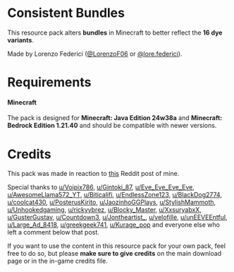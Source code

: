 ﻿# Consistent Bundles

This resource pack alters **bundles** in Minecraft to better reflect the **16 dye variants**.

Made by Lorenzo Federici ([@LorenzoF06](https://reddit.com/user/LorenzoF06/) or [@lore.federici](https://instagram.com/lore.federici)).

# Requirements

#### Minecraft

The pack is designed for **Minecraft: Java Edition 24w38a** and **Minecraft: Bedrock Edition 1.21.40** and should be compatible with newer versions.

# Credits

This pack was made in reaction to [this](https://redd.it/1fx2i6s) Reddit post of mine.

Special thanks to [u/Voipix786](https://www.reddit.com/user/Voipix786/), [u/Gintoki_87](https://www.reddit.com/user/Gintoki_87/), [u/Eve_Eve_Eve_Eve](https://www.reddit.com/user/Eve_Eve_Eve_Eve/), [u/AwesomeLlama572_YT](https://www.reddit.com/user/AwesomeLlama572_YT/), [u/Biticalifi](https://www.reddit.com/user/Biticalifi/), [u/EndlessZone123](https://www.reddit.com/user/EndlessZone123/), [u/BlackDog2774](https://www.reddit.com/user/BlackDog2774/), [u/coolcat430](https://www.reddit.com/user/coolcat430/), [u/PosterusKirito](https://www.reddit.com/user/PosterusKirito/), [u/JaozinhoGGPlays](https://www.reddit.com/user/JaozinhoGGPlays/), [u/StylishMammoth](https://www.reddit.com/user/StylishMammoth/), [u/Unhookedgaming](https://www.reddit.com/user/Unhookedgaming/), [u/rickyybrez](https://www.reddit.com/user/rickyybrez/), [u/Blocky_Master](https://www.reddit.com/user/Blocky_Master/), [u/XxsuryabxX](https://www.reddit.com/user/XxsuryabxX/), [u/GusterGustav](https://www.reddit.com/user/GusterGustav/), [u/Countdown3](https://www.reddit.com/user/Countdown3/), [u/Jontheartist_](https://www.reddit.com/user/Jontheartist_/), [u/velofille](https://www.reddit.com/user/velofille/), [u/unEEVEEntful](https://www.reddit.com/user/unEEVEEntful/), [u/Large_Ad_8418](https://www.reddit.com/user/Large_Ad_8418/), [u/greekgeek741](https://www.reddit.com/user/greekgeek741/), [u/Kurage_pop](https://www.reddit.com/user/Kurage_pop/) and everyone else who left a comment below that post.

If you want to use the content in this resource pack for your own pack, feel free to do so, but please **make sure to give credits** on the main download page or in the in-game credits file.
